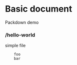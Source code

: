# Basic document
Packdown demo

### /hello-world
simple file
```
    foo
    bar
```

<!-- packdown-1-0.5.0 -->
